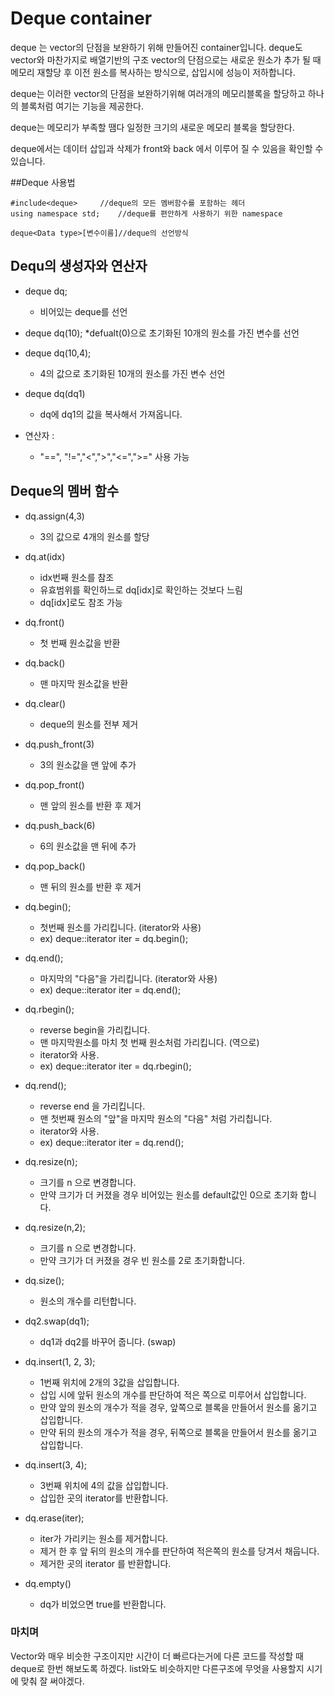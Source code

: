 # Deque container

deque 는 vector의 단점을 보완하기 위해 만들어진 container입니다.
deque도 vector와 마찬가지로 배열기반의 구조
vector의 단점으로는 새로운 원소가 추가 될 때 메모리 재할당 후 이전 원소를 복사하는 방식으로, 삽입시에 성능이 저하합니다.

deque는 이러한 vector의 단점을 보완하기위해 여러개의 메모리블록을 할당하고 하나의 블록처럼 여기는 기능을 제공한다.

deque는 메모리가 부족할 땜다 일정한 크기의 새로운 메모리 블록을 할당한다.

deque에서는 데이터 삽입과 삭제가 front와 back 에서 이루어 질 수 있음을 확인할 수 있습니다.

##Deque 사용법

```
#include<deque>		//deque의 모든 멤버함수를 포함하는 헤더
using namespace std;	//deque를 편안하게 사용하기 위한 namespace

deque<Data type>[변수이름]//deque의 선언방식

```

## Dequ의 생성자와 연산자
* deque<int> dq;
	* 비어있는 deque를 선언

* deque<int> dq(10);
	*defualt(0)으로 초기화된 10개의 원소를 가진 변수를 선언

* deque<int> dq(10,4);
	* 4의 값으로 초기화된 10개의 원소를 가진 변수 선언

* deque<int> dq(dq1)
	* dq에 dq1의 값을 복사해서 가져옵니다.

* 연산자 :
	* "==", "!=","<",">","<=",">=" 사용 가능

## Deque의 멤버 함수

* dq.assign(4,3)
	* 3의 값으로 4개의 원소를 할당

* dq.at(idx)
	* idx번째 원소를 참조
	* 유효범위를 확인하느로 dq[idx]로 확인하는 것보다 느림
	* dq[idx]로도 참조 가능

* dq.front()
	* 첫 번째 원소값을 반환

* dq.back()
	* 맨 마지막 원소값을 반환

* dq.clear()
	* deque의 원소를 전부 제거

* dq.push_front(3)
	* 3의 원소값을 맨 앞에 추가

* dq.pop_front()
	* 맨 앞의 원소를 반환 후 제거

* dq.push_back(6)
	* 6의 원소값을 맨 뒤에 추가

* dq.pop_back()
	* 맨 뒤의 원소를 반환 후 제거

* dq.begin();
	* 첫번째 원소를 가리킵니다. (iterator와 사용)
	* ex) deque<int>::iterator iter = dq.begin();

* dq.end();
	* 마지막의 "다음"을 가리킵니다. (iterator와 사용)
	* ex) deque<int>::iterator iter = dq.end();

* dq.rbegin();
	* reverse begin을 가리킵니다.
	* 맨 마지막원소를 마치 첫 번째 원소처럼 가리킵니다. (역으로)
	* iterator와 사용.
	* ex) deque<int>::iterator iter = dq.rbegin();

*  dq.rend();
	* reverse end 을 가리킵니다.
	* 맨 첫번째 원소의 "앞"을 마지막 원소의 "다음" 처럼 가리칩니다.
	* iterator와 사용.
	* ex) deque<int>::iterator iter = dq.rend();


* dq.resize(n);
	* 크기를 n 으로 변경합니다.
	* 만약 크기가 더 커졌을 경우 비어있는 원소를 default값인 0으로 초기화 합니다.

* dq.resize(n,2);
	* 크기를 n 으로 변경합니다.
	* 만약 크기가 더 커졌을 경우 빈 원소를 2로 초기화합니다.

* dq.size();
	* 원소의 개수를 리턴합니다.

* dq2.swap(dq1);
	* dq1과 dq2를 바꾸어 줍니다. (swap)


* dq.insert(1, 2, 3);
	* 1번째 위치에 2개의 3값을 삽입합니다.
	* 삽입 시에 앞뒤 원소의 개수를 판단하여 적은 쪽으로 미루어서 삽입합니다.
	* 만약 앞의 원소의 개수가 적을 경우, 앞쪽으로 블록을 만들어서 원소를 옮기고 삽입합니다.
	* 만약 뒤의 원소의 개수가 적을 경우, 뒤쪽으로 블록을 만들어서 원소를 옮기고 삽입합니다.
 
* dq.insert(3, 4);
	* 3번째 위치에 4의 값을 삽입합니다.
	* 삽입한 곳의 iterator를 반환합니다.

* dq.erase(iter);
	* iter가 가리키는 원소를 제거합니다.
	* 제거 한 후 앞 뒤의 원소의 개수를 판단하여 적은쪽의 원소를 당겨서 채웁니다.
	* 제거한 곳의 iterator 를 반환합니다.
* dq.empty()
	* dq가 비었으면 true를 반환합니다.


### 마치며

Vector와 매우 비슷한 구조이지만 시간이 더 빠르다는거에 다른 코드를 작성할 때 deque로 한번 해보도록 하겠다.
list와도 비슷하지만 다른구조에 무엇을 사용할지 시기에 맞춰 잘 써야겠다.